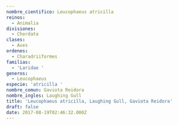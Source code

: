 ```yaml
---
nombre_cientifico: Leucophaeus atricilla
reinos:
  - Animalia
divisiones:
  - Chordata
clases:
  - Aves
ordenes:
  - Charadriiformes
familias:
  - 'Laridae '
generos:
  - Leucophaeus
especie: 'atricilla '
nombre_comun: Gaviota Reidora
nombre_ingles: Laughing Gull
title: 'Leucophaeus atricilla, Laughing Gull, Gaviota Reidora'
draft: false
date: 2017-08-19T02:46:32.000Z
---
```


